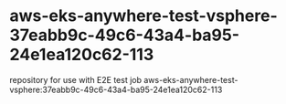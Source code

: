 # aws-eks-anywhere-test-vsphere-37eabb9c-49c6-43a4-ba95-24e1ea120c62-113
repository for use with E2E test job aws-eks-anywhere-test-vsphere:37eabb9c-49c6-43a4-ba95-24e1ea120c62-113
